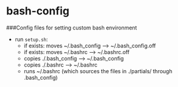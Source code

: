 # bash-config
###Config files for setting custom bash environment
- run `setup.sh`:
    - if exists: moves ~/.bash_config --> ~/.bash_config.off
    - if exists: moves ~/.bashrc --> ~/.bashrc.off
    - copies ./.bash_config --> ~/.bash_config
    - copies ./.bashrc --> ~/.bashrc
    - runs ~/.bashrc (which sources the files in ./partials/ through .bash_config)